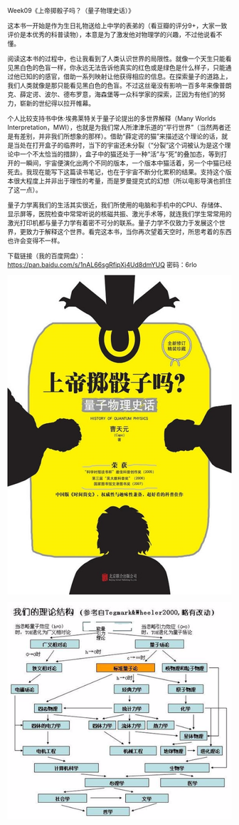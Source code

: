 Week09《上帝掷骰子吗？（量子物理史话）》

这本书一开始是作为生日礼物送给上中学的表弟的（看豆瓣的评分9+，大家一致评价是本优秀的科普读物），本意是为了激发他对物理学的兴趣，不过他说看不懂。

阅读这本书的过程中，也让我看到了人类认识世界的局限性。就像一个天生只能看见黑白色的色盲一样，你永远无法告诉他真实的红色或是绿色是什么样子，只能通过他已知的的感官，借助一系列映射让他获得相应的信息。在探索量子的道路上，我们人类就像是那只能看见黑白色的色盲。不过这丝毫没有影响一百多年来像普朗克、薛定谔、波尔、德布罗意，海森堡等一众科学家的探索，正因为有他们的努力，崭新的世纪得以拉开帷幕。

个人比较支持书中休·埃弗莱特关于量子论提出的多世界解释（Many Worlds Interpretation，MWI），也就是为我们常人所津津乐道的“平行世界”（当然两者还是有差别，并非我们所想象的那样）。借助“薛定谔的猫”来描述这个理论的话，就是当处在打开盒子的临界时，当下的宇宙还未分裂（“分裂”这个词被认为是这个理论中一个不太恰当的措辞），盒子中的猫还处于一种“活”与“死”的叠加态，等到打开的一瞬间，宇宙便演化出两个不同的版本，一个版本中猫活着，另一个中猫已经死去。我现在能写下这篇读书笔记，也在于宇宙不断分化累积的结果。支持这个版本很大程度上并非出于理性的考量，而是罗曼提克式的幻想（所以电影导演也抓住了这一点）。

量子力学离我们的生活其实很近，我们所使用的电脑和手机中的CPU、存储体、显示屏等，医院检查中常常听说的核磁共振、激光手术等，就连我们学生常常用的激光打印机都与量子力学有着密不可分的联系。量子力学不仅致力于发展这个世界，更致力于解释这个世界。看完这本书，当你再次望着天空时，所思考着的东西也许会变得不一样。

下载链接（我的百度网盘）：https://pan.baidu.com/s/1nAL66sgRfipXj4Ud8dmYUQ 密码：6rlo

![1525564467197](assets/1525564467197.png)

![1525564492585](assets/1525564492585.png)